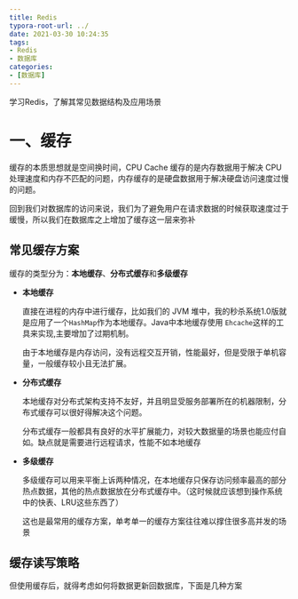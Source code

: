 ```yaml
---
title: Redis
typora-root-url: ../
date: 2021-03-30 10:24:35
tags:
- Redis
- 数据库
categories:
- [数据库]
---
```


学习Redis，了解其常见数据结构及应用场景

<!--more-->



# 一、缓存

缓存的本质思想就是空间换时间，CPU Cache 缓存的是内存数据用于解决 CPU 处理速度和内存不匹配的问题，内存缓存的是硬盘数据用于解决硬盘访问速度过慢的问题。

回到我们对数据库的访问来说，我们为了避免用户在请求数据的时候获取速度过于缓慢，所以我们在数据库之上增加了缓存这一层来弥补

## 常见缓存方案

缓存的类型分为：**本地缓存**、**分布式缓存**和**多级缓存**

- **本地缓存**

  直接在进程的内存中进行缓存，比如我们的 JVM 堆中，我的秒杀系统1.0版就是应用了一个`HashMap`作为本地缓存。Java中本地缓存使用 `Ehcache`这样的工具来实现,主要增加了过期机制。

  由于本地缓存是内存访问，没有远程交互开销，性能最好，但是受限于单机容量，一般缓存较小且无法扩展。

- **分布式缓存**

  本地缓存对分布式架构支持不友好，并且明显受服务部署所在的机器限制，分布式缓存可以很好得解决这个问题。

  分布式缓存一般都具有良好的水平扩展能力，对较大数据量的场景也能应付自如。缺点就是需要进行远程请求，性能不如本地缓存

- **多级缓存**

  多级缓存可以用来平衡上诉两种情况，在本地缓存只保存访问频率最高的部分热点数据，其他的热点数据放在分布式缓存中。（这时候就应该想到操作系统中的快表、LRU这些东西了）

  这也是最常用的缓存方案，单考单一的缓存方案往往难以撑住很多高并发的场景

## 缓存读写策略

但使用缓存后，就得考虑如何将数据更新回数据库，下面是几种方案

